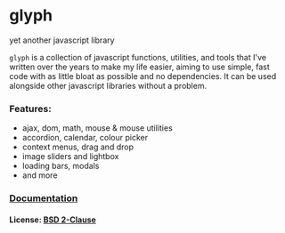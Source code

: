# glyph
yet another javascript library

`glyph` is a collection of javascript functions, utilities, and tools that I've written over the years to make my life easier, aiming to use simple, fast code with as little bloat as possible and no dependencies. It can be used alongside other javascript libraries without a problem.

### Features:
 * ajax, dom, math, mouse & mouse utilities
 * accordion, calendar, colour picker
 * context menus, drag and drop
 * image sliders and lightbox
 * loading bars, modals
 * and more

### [Documentation](docs/index.md)

#### License: [BSD 2-Clause](LICENSE)
